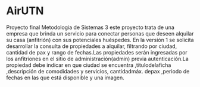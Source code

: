 # AirUTN
Proyecto final Metodologia de Sistemas 3 este proyecto trata de una empresa que brinda un servicio para conectar personas que deseen alquilar su casa (anfitrión) con sus potenciales huéspedes.
En la versión 1 se solicita desarrollar la consulta de propiedades a alquilar, filtrando por ciudad, cantidad de pax y rango de fechas.Las propiedades serán ingresadas por los anfitriones en el sitio de administración(admin) previa autenticación.La propiedad debe indicar en que ciudad se encuentra ,titulodelaficha ,descripción de comodidades y servicios, cantidadmáx. depax ,periodo de fechas en las que está disponible y una imagen.
